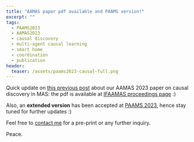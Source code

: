 ```yaml
---
title: "AAMAS paper pdf available and PAAMS version!"
excerpt: ""
tags:
  - PAAMS2023
  - AAMAS2023
  - causal discovery
  - multi-agent causal learning
  - smart home
  - coordination
  - publication
header:
  teaser: /assets/paams2023-causal-full.png
---
```


Quick update on [this previous post](/2023-02-28-student-aamas2023.md) about our AAMAS 2023 paper on causal discovery in MAS: the pdf is available at [IFAAMAS proceedings page](https://www.southampton.ac.uk/~eg/AAMAS2023/pdfs/p2807.pdf) :)

Also, an **extended version** has been accepted at [PAAMS 2023](https://www.paams.net/), hence stay tuned for further updates :)

Feel free to [contact me](mailto:stefano.mariani@unimore.it) for a pre-print or any further inquiry.

Peace.
